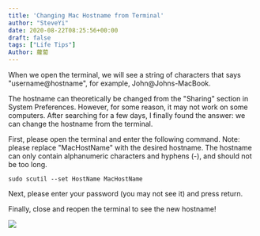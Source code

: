 ```yaml
---
title: 'Changing Mac Hostname from Terminal'
author: "SteveYi"
date: 2020-08-22T08:25:56+00:00
draft: false
tags: ["Life Tips"]
Author: 蘿蔔
---
```


When we open the terminal, we will see a string of characters that says "username@hostname", for example, John@Johns-MacBook.

The hostname can theoretically be changed from the "Sharing" section in System Preferences. However, for some reason, it may not work on some computers. After searching for a few days, I finally found the answer: we can change the hostname from the terminal.

First, please open the terminal and enter the following command. Note: please replace "MacHostName" with the desired hostname. The hostname can only contain alphanumeric characters and hyphens (-), and should not be too long.

```
sudo scutil --set HostName MacHostName
```

Next, please enter your password (you may not see it) and press return.

Finally, close and reopen the terminal to see the new hostname!

![](https://static-a1.steveyi.net/media/blog/2020082208224152.png)

